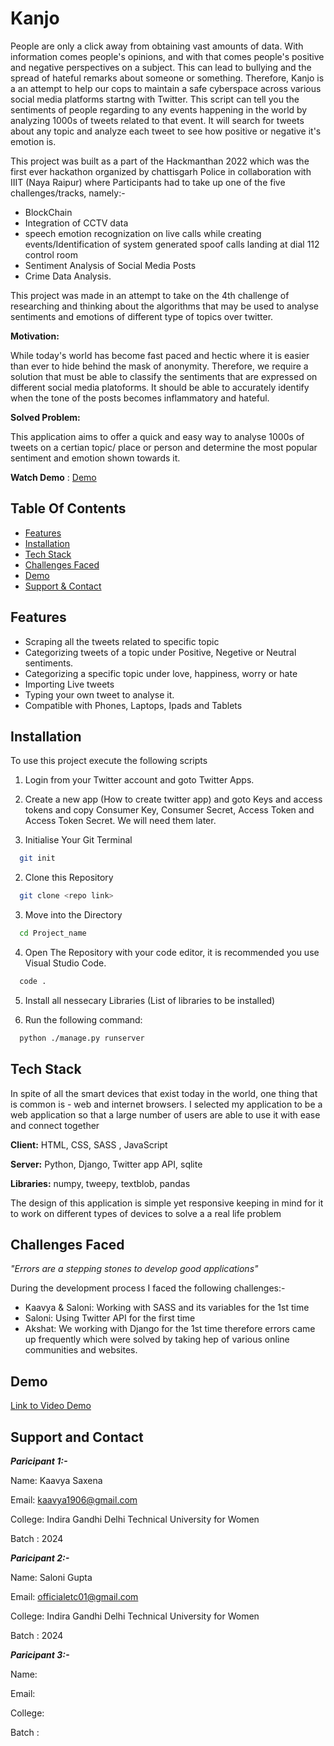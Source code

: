 # Kanjo

People are only a click away from obtaining vast amounts of data. With information comes people's opinions, and with that comes people's positive and negative perspectives on a subject. This can lead to bullying and the spread of hateful remarks about someone or something.
Therefore, Kanjo is a an attempt to help our cops to maintain a safe cyberspace across various social media platforms startng with Twitter. This script can tell you the sentiments of people regarding to any events happening in the world by analyzing 1000s of tweets related to that event. It will search for tweets about any topic and analyze each tweet to see how positive or negative it's emotion is.

This project was built as a part of the Hackmanthan 2022 which was the first ever hackathon organized by chattisgarh Police in collaboration with IIIT (Naya Raipur) where Participants had to take up one of the five challenges/tracks, namely:-
- BlockChain 
- Integration of CCTV data
- speech emotion recognization on live calls while creating events/Identification of system generated spoof calls landing at dial 112 control room
- Sentiment Analysis of Social Media Posts
- Crime Data Analysis.

This project was made in an attempt to take on the 4th challenge of researching and thinking about the algorithms that may be used to analyse sentiments and emotions of different type of topics over twitter.

**Motivation:** 

While today's world has become fast paced and hectic where it is easier than ever to hide behind the mask of anonymity. Therefore, we require a solution that must be able to classify the sentiments that are expressed on different social media platoforms. It should be able to accurately identify when the tone of the posts becomes inflammatory and hateful.

**Solved Problem:**

This application aims to offer a quick and easy way to analyse 1000s of tweets on a certian topic/ place or person and determine the most popular sentiment and emotion shown towards it.

**Watch Demo** :  [Demo]()

## Table Of Contents

- [Features](#features)
- [Installation](#installation)
- [Tech Stack](#tech-stack)
- [Challenges Faced](#challenges-faced)
- [Demo](#demo)
- [Support & Contact](#support-and-contact)


## Features

- Scraping all the tweets related to specific topic
- Categorizing tweets of a topic under Positive, Negetive or Neutral sentiments.
- Categorizing a specific topic under love, happiness, worry or hate
- Importing Live tweets
- Typing your own tweet to analyse it.
- Compatible with Phones, Laptops, Ipads and Tablets


## Installation

To use this project execute the following scripts

1. Login from your Twitter account and goto Twitter Apps. 
2. Create a new app (How to create twitter app) and goto Keys and access tokens and copy Consumer Key, Consumer Secret, Access Token and Access Token Secret. We will need them later.

1. Initialise Your Git Terminal
```bash
  git init
```
2. Clone this Repository
```bash
  git clone <repo link>
```

3. Move into the Directory
```bash
  cd Project_name
```
4. Open The Repository with your code editor,  it is recommended you use Visual Studio Code.
```bash
  code .
```
5. Install all nessecary Libraries (List of libraries to be installed)


6. Run the following command:

```bash
  python ./manage.py runserver
```  

## Tech Stack

In spite of all the smart devices that exist today in the world, one thing that is common is - web and internet browsers. I selected my application to be a web application so that a large number of users are able to use it with ease and connect together

**Client:** HTML, CSS, SASS , JavaScript

**Server:** Python, Django, Twitter app API, sqlite

**Libraries:** numpy, tweepy, textblob, pandas

The design of this application is simple yet responsive keeping in mind for it to work on different types of devices to solve a a real life problem 

## Challenges Faced

*"Errors are a stepping stones to develop good applications"*

During the development process I faced the following challenges:-

- Kaavya & Saloni: Working with SASS and its variables for the 1st time 
- Saloni: Using Twitter API for the first time
- Akshat: We working with Django for the 1st time therefore errors came up frequently which were solved by taking hep of various online communities and websites.

## Demo

[Link to Video Demo]()

## Support and Contact

***Paricipant 1:-***

Name: Kaavya Saxena

Email: kaavya1906@gmail.com

College: Indira Gandhi Delhi Technical University for Women

Batch : 2024

***Paricipant 2:-***

Name: Saloni Gupta

Email: officialetc01@gmail.com

College: Indira Gandhi Delhi Technical University for Women

Batch : 2024

***Paricipant 3:-***

Name: 

Email: 

College: 

Batch :
